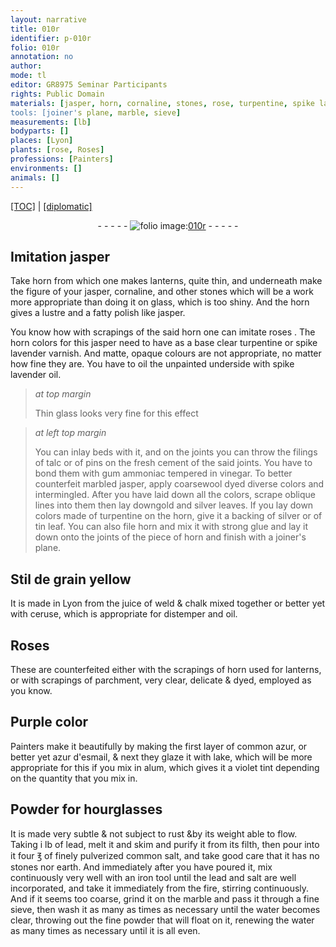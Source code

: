 ```yaml
---
layout: narrative
title: 010r
identifier: p-010r
folio: 010r
annotation: no
author:
mode: tl
editor: GR8975 Seminar Participants
rights: Public Domain
materials: [jasper, horn, cornaline, stones, rose, turpentine, spike lavender, oil, spike lavender oil, glass, talc, pins, cement, gum ammoniac, vinegar, marbled jasper, wool, gold, silver, tin, ., strong glue, Stil de grain yellow, juice of weld, chalk, ceruse, distemper, horn used for lanterns, parchment, common azur, azur d'esmail, lake, alum, lead, common salt, iron, salt, marble, water]
tools: [joiner's plane, marble, sieve]
measurements: [lb]
bodyparts: []
places: [Lyon]
plants: [rose, Roses]
professions: [Painters]
environments: []
animals: []
---
```


<p><a href="{{ site.baseurl }}/translation/">[TOC]</a> | <a href="{{ site.baseurl }}/texts/p-010r_tc/" target="_blank">[diplomatic]</a></p><div class="folio" align="center">- - - - - <a href="http://gallica.bnf.fr/ark:/12148/btv1b10500001g/f25.image" target="_blank"><img src="https://cu-mkp.github.io/2017-workshop-edition/assets/photo-icon.png" alt="folio image: " style="display:inline-block; margin-bottom:-3px;"/>010r</a> - - - - - </div>  
  

## Imitation <span class="m">jasper</span>

 
Take <span class="m">horn</span> from which one makes lanterns, quite thin, and underneath make the figure of your <span class="m">jasper</span>, <span class="m">cornaline</span>, and other <span class="m">stones</span> which will be a work more appropriate than doing it on glass, which is too shiny. And the <span class="m">horn</span> gives a lustre and a fatty polish like <span class="m">jasper</span>.
 
You know how with scrapings of the said <span class="m">horn</span> one can imitate <span class="m"><span class="pa">rose</span></span>s . The <span class="del">horn</span> colors for this <span class="m">jasper</span> need to have as a base clear <span class="m">turpentine</span> or <span class="m">spike lavender</span> varnish. And matte, opaque colours are not appropriate, no matter how fine they are. You have to <span class="m">oil</span> the unpainted underside with <span class="m">spike lavender oil</span>.
 
> *at top margin*
> 
> 
>  Thin <span class="m">glass</span> looks very fine for this effect
 
> *at left top margin*
> 
> 
>  You can inlay beds with it, and on the joints you can throw the filings of <span class="m">talc</span> or of <span class="m">pins</span> on the fresh <span class="m">cement</span> of the said joints. You have to bond them with <span class="m">gum ammoniac</span> tempered in <span class="m">vinegar</span>. To better counterfeit <span class="m">marbled jasper</span>, apply coarse<span class="m">wool</span> dyed diverse colors and intermingled. After you have laid down all the colors, scrape oblique lines into them then lay down<span class="m">gold</span> and <span class="m">silver</span> leaves. If you lay down colors made of <span class="m">turpentine</span> on the <span class="m">horn</span>, give it a backing of <span class="m">silver</span> or of <span class="m">tin</span> leaf<span class="m">.</span> You can also file <span class="m">horn</span> and mix it with <span class="m">strong glue</span> and lay it down onto the joints of the piece of <span class="m">horn</span> and finish with a <span class="tl">joiner's plane</span>.
 
 
  

## <span class="m">Stil de grain yellow</span>

 
It is made in <span class="pl">Lyon</span> from the <span class="m">juice of weld</span> & <span class="m">chalk</span> mixed together or better yet with <span class="m">ceruse</span>, which is appropriate for <span class="m">distemper</span> and <span class="m">oil</span>. 
 
 
  

## <span class="pa">Roses</span>

 
These are counterfeited either with the scrapings of <span class="del"><span class="ill"></span></span> <span class="m">horn used for lanterns</span>, or with scrapings of <span class="m">parchment</span>, very clear, delicate & dyed, employed as you know.
 
 
  

## Purple color

 
<span class="pro">Painters</span> make it beautifully by making the first layer of <span class="m">common azur</span>, or better yet <span class="m">azur d'esmail</span>, & next they glaze it with <span class="m">lake</span>, which will be more appropriate for this if you mix in <span class="m">alum</span>, which gives it a violet tint depending on the quantity that you mix in.
 
 
  <span class="pro"> </span>

## Powder for hourglasses

 
It is made very subtle & not subject to rust &by its weight able to flow. Taking i <span class="ms">lb</span> of <span class="m">lead</span>, melt it and skim and purify it from its filth, then pour into it four ℥ of finely pulverized <span class="m">common salt</span>, and take good care that it has no <span class="m">stones</span> nor earth. And immediately after you have poured it, mix continuously very well with an <span class="m">iron</span> <span class="sup">tool</span> until the <span class="m">lead</span> and <span class="m">salt</span> are well incorporated, and take it immediately from the fire, stirring continuously. And if it seems too coarse, grind it on the <span class="tl"><span class="m">marble</span></span> and pass it through a fine <span class="tl">sieve</span>, then wash it as many as times as necessary until the <span class="m">water</span> becomes clear, throwing out the fine powder that will float on it, renewing the <span class="m">water</span> as many times as necessary until it is all even.
 
